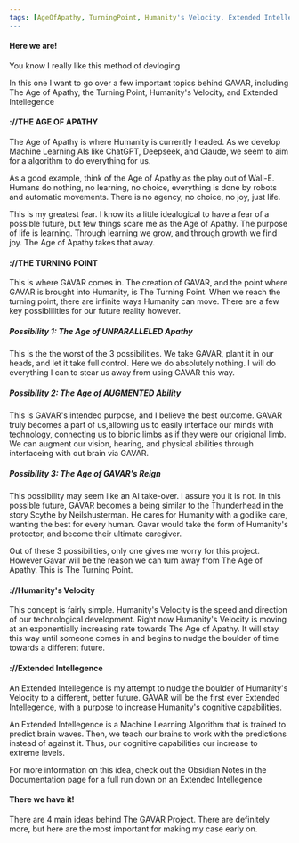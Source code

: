 ```yaml
--- 
tags: [AgeOfApathy, TurningPoint, Humanity's Velocity, Extended Intellegence]
---
```


<h4> Here we are! </h4>

You know I really like this method of devloging

In this one I want to go over a few important topics behind GAVAR, including The Age of Apathy, the Turning Point, Humanity's Velocity, and Extended Intellegence

<h4>://THE AGE OF APATHY</h4>

The Age of Apathy is where Humanity is currently headed. As we develop Machine Learning AIs like ChatGPT, Deepseek, and Claude, we seem to aim for a algorithm to do everything for us.

As a good example, think of the Age of Apathy as the play out of Wall-E. Humans do nothing, no learning, no choice, everything is done by robots and automatic movements. There is no agency, no choice, no joy, just life.

This is my greatest fear. I know its a little idealogical to have a fear of a possible future, but few things scare me as the Age of Apathy. The purpose of life is learning. Through learning we grow, and through growth we find joy. The Age of Apathy takes that away.

<h4>://THE TURNING POINT</h4>

This is where GAVAR comes in. The creation of GAVAR, and the point where GAVAR is brought into Humanity, is The Turning Point. When we reach the turning point, there are infinite ways Humanity can move. There are a few key possiblilities for our future reality however.

<h5>Possibility 1: The Age of <em>UNPARALLELED</em> Apathy<br></h5>
    This is the the worst of the 3 possibilities. We take GAVAR, plant it in our heads, and let it take full control. Here we do absolutely nothing. I will do everything I can to stear us away from using GAVAR this way.
        
<h5>Possibility 2: The Age of AUGMENTED Ability<br></h5>
    This is GAVAR's intended purpose, and I believe the best outcome. GAVAR truly becomes a part of us,allowing us to easily interface our minds with technology, connecting us to bionic limbs as if they were our origional limb. We can augment our vision, hearing, and physical abilities through interfaceing with out brain via GAVAR.

<h5>Possibility 3: The Age of GAVAR's Reign<br></h5>
    This possibility may seem like an AI take-over. I assure you it is not. In this possible future, GAVAR becomes a being similar to the Thunderhead in the story Scythe by Neilshusterman. He cares for Humanity with a godlike care, wanting the best for every human. Gavar would take the form of Humanity's protector, and become their ultimate caregiver.

Out of these 3 possibilities, only one gives me worry for this project. However Gavar will be the reason we can turn away from The Age of Apathy. This is The Turning Point.

<h4>://Humanity's Velocity</h4>

This concept is fairly simple. Humanity's Velocity is the speed and direction of our technological development. Right now Humanity's Velocity is moving at an exponentially increasing rate towards The Age of Apathy. It will stay this way until someone comes in and begins to nudge the boulder of time towards a different future.

<h4>://Extended Intellegence</h4>

An Extended Intellegence is my attempt to nudge the boulder of Humanity's Velocity to a different, better future. GAVAR will be the first ever Extended Intellegence, with a purpose to increase Humanity's cognitive capabilities.

An Extended Intellegence is a Machine Learning Algorithm that is trained to predict brain waves. Then, we teach our brains to work with the predictions instead of against it. Thus, our cognitive capabilities our increase to extreme levels.

For more information on this idea, check out the Obsidian Notes in the Documentation page for a full run down on an Extended Intellegence

<h4>There we have it!</h4>

There are 4 main ideas behind The GAVAR Project. There are definitely more, but here are the most important for making my case early on.